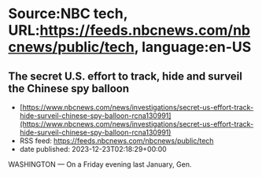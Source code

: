 # Source:NBC tech, URL:https://feeds.nbcnews.com/nbcnews/public/tech, language:en-US

## The secret U.S. effort to track, hide and surveil the Chinese spy balloon
 - [https://www.nbcnews.com/news/investigations/secret-us-effort-track-hide-surveil-chinese-spy-balloon-rcna130991](https://www.nbcnews.com/news/investigations/secret-us-effort-track-hide-surveil-chinese-spy-balloon-rcna130991)
 - RSS feed: https://feeds.nbcnews.com/nbcnews/public/tech
 - date published: 2023-12-23T02:18:29+00:00

WASHINGTON — On a Friday evening last January, Gen.


